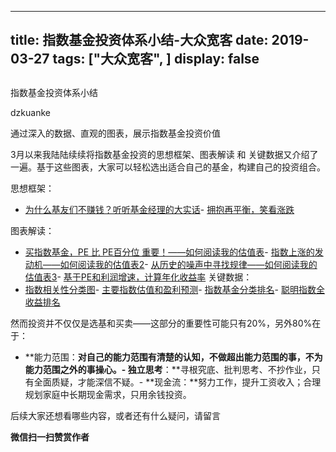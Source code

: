 
---
title:   指数基金投资体系小结-大众宽客
date: 2019-03-27
tags: ["大众宽客", ]
display: false
---


## 



指数基金投资体系小结




dzkuanke




通过深入的数据、直观的图表，展示指数基金投资价值




3月以来我陆陆续续将指数基金投资的思想框架、图表解读 和 关键数据又介绍了一遍。基于这些图表，大家可以轻松选出适合自己的基金，构建自己的投资组合。



思想框架：
- [为什么基友们不赚钱？听听基金经理的大实话](http://mp.weixin.qq.com/s?__biz=MzAwMTc1MDcwNw==&amp;mid=2648274029&amp;idx=1&amp;sn=25d3ed4ac72512b476ad3b89498abd19&amp;chksm=82f937b1b58ebea7f5ddd1e1fdd63aff050ba8f9ce4f2dbbb68f747ce450e22bcd1968f345c1&amp;scene=21#wechat_redirect)- [拥抱再平衡，笑看涨跌](http://mp.weixin.qq.com/s?__biz=MzAwMTc1MDcwNw==&amp;mid=2648274033&amp;idx=1&amp;sn=376ada29ab4e2cfcc150ae79b328b031&amp;chksm=82f937adb58ebebb05018a0e009218336560519961a3df6f6ae3461e2f0d78b811b197b61ebc&amp;scene=21#wechat_redirect)


图表解读：
- [买指数基金，PE 比 PE百分位 重要！——如何阅读我的估值表](http://mp.weixin.qq.com/s?__biz=MzAwMTc1MDcwNw==&amp;mid=2648274046&amp;idx=1&amp;sn=c5b3ae458221b68cb9aa22a86f8761fd&amp;chksm=82f937a2b58ebeb48e87dafe80761eb9e34b9bd43846075bf41a5542ba98e1437c4c83989fab&amp;scene=21#wechat_redirect)- [指数上涨的发动机——如何阅读我的估值表2](http://mp.weixin.qq.com/s?__biz=MzAwMTc1MDcwNw==&amp;mid=2648274089&amp;idx=1&amp;sn=65aa9059d4b86b861476521b1d9ad3a9&amp;chksm=82f93775b58ebe63c296c5b83a84eb6fa758ca732fb6c6c9e814293719ad911a8b74d09690af&amp;scene=21#wechat_redirect)- [从历史的噪声中寻找规律——如何阅读我的估值表3](http://mp.weixin.qq.com/s?__biz=MzAwMTc1MDcwNw==&amp;mid=2648274090&amp;idx=1&amp;sn=282666d9d832052ac6230685fa2f36aa&amp;chksm=82f93776b58ebe60e7d4675b37deaf3b4fe5fb6bfcf0ab65004aa5983e12dbeaa8418fb098e1&amp;scene=21#wechat_redirect)- [基于PE和利润增速，计算年化收益率](http://mp.weixin.qq.com/s?__biz=MzAwMTc1MDcwNw==&amp;mid=2648274113&amp;idx=1&amp;sn=5828b4b8cbae45f9fda1e9a5cb1c1354&amp;chksm=82f9371db58ebe0b31d6359bde7b56fac4cc7d0f95d0049ad2320fa9dcf5d5e858356ffd1539&amp;scene=21#wechat_redirect)
关键数据：
- [指数相关性分类图](http://mp.weixin.qq.com/s?__biz=MzAwMTc1MDcwNw==&amp;mid=2648273948&amp;idx=1&amp;sn=ecbb8cb91cef0e4f6f19943e9be4077a&amp;chksm=82f937c0b58ebed61dc1bb6a6f17a40bf4fb384288a6b3b6e00745578c56058f87690894aa1f&amp;scene=21#wechat_redirect)- [主要指数估值和盈利预测](http://mp.weixin.qq.com/s?__biz=MzAwMTc1MDcwNw==&amp;mid=2648274102&amp;idx=1&amp;sn=dbc4e5d170e7df53c9fdb27737ae593a&amp;chksm=82f9376ab58ebe7c7d361de563f52c4b7cc6077e413783f6d7982ed0b0826c2009e188ed77f1&amp;scene=21#wechat_redirect)- [指数基金分类排名](http://mp.weixin.qq.com/s?__biz=MzAwMTc1MDcwNw==&amp;mid=2648274103&amp;idx=1&amp;sn=f44d4e2b5d3901a1d671363450eb65ce&amp;chksm=82f9376bb58ebe7d635ad0a4a2f3e3c35d78a391c4486ef35875c51efd5ff2ab5904be6b8758&amp;scene=21#wechat_redirect)- [聪明指数全收益排名](http://mp.weixin.qq.com/s?__biz=MzAwMTc1MDcwNw==&amp;mid=2648274112&amp;idx=1&amp;sn=6c05a22ef374e61a12d2be003973f801&amp;chksm=82f9371cb58ebe0adfd2d93837e84afe55b36824249f660b6336734ab1348b0cfecf55e2011a&amp;scene=21#wechat_redirect)


然而投资并不仅仅是选基和买卖——这部分的重要性可能只有20%，另外80%在于：
- **能力范围：**对自己的能力范围有清楚的认知，不做超出能力范围的事，不为能力范围之外的事操心。- **独立思考****：**寻根究底、批判思考、不抄作业，只有全面质疑，才能深信不疑。- **现金流：**努力工作，提升工资收入；合理规划家庭中长期现金需求，只用余钱投资。


后续大家还想看哪些内容，或者还有什么疑问，请留言


**微信扫一扫赞赏作者**














